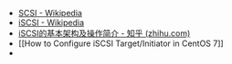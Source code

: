 - [SCSI - Wikipedia](https://en.wikipedia.org/wiki/SCSI)
- [iSCSI - Wikipedia](https://en.wikipedia.org/wiki/ISCSI)
- [iSCSI的基本架构及操作简介 - 知乎 (zhihu.com)](https://zhuanlan.zhihu.com/p/60986068)
- [[How to Configure iSCSI Target/Initiator in CentOS 7]]
-